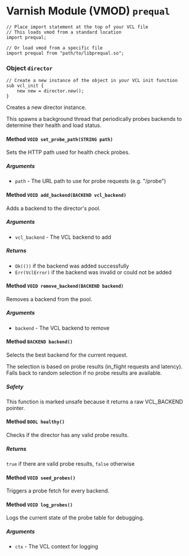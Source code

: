 <!--

   !!!!!!  WARNING: DO NOT EDIT THIS FILE!

   This file was generated from the Varnish VMOD source code.
   It will be automatically updated on each build.

-->
# Varnish Module (VMOD) `prequal`

```vcl
// Place import statement at the top of your VCL file
// This loads vmod from a standard location
import prequal;

// Or load vmod from a specific file
import prequal from "path/to/libprequal.so";
```

### Object `director`

```vcl
// Create a new instance of the object in your VCL init function
sub vcl_init {
    new new = director.new();
}
```

Creates a new director instance.

This spawns a background thread that periodically probes backends
to determine their health and load status.

#### Method `VOID set_probe_path(STRING path)`

Sets the HTTP path used for health check probes.

##### Arguments
* `path` - The URL path to use for probe requests (e.g. "/probe")

#### Method `VOID add_backend(BACKEND vcl_backend)`

Adds a backend to the director's pool.

##### Arguments
* `vcl_backend` - The VCL backend to add

##### Returns
* `Ok(())` if the backend was added successfully
* `Err(VclError)` if the backend was invalid or could not be added

#### Method `VOID remove_backend(BACKEND backend)`

Removes a backend from the pool.

##### Arguments
* `backend` - The VCL backend to remove

#### Method `BACKEND backend()`

Selects the best backend for the current request.

The selection is based on probe results (in_flight requests and latency).
Falls back to random selection if no probe results are available.

##### Safety
This function is marked unsafe because it returns a raw VCL_BACKEND pointer.

#### Method `BOOL healthy()`

Checks if the director has any valid probe results.

##### Returns
`true` if there are valid probe results, `false` otherwise

#### Method `VOID seed_probes()`

Triggers a probe fetch for every backend.

#### Method `VOID log_probes()`

Logs the current state of the probe table for debugging.

##### Arguments
* `ctx` - The VCL context for logging
